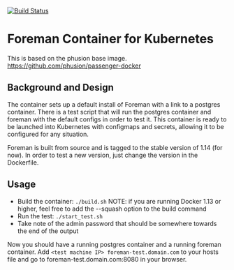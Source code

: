 [![Build Status](https://travis-ci.org/ReadyTalk/foreman-docker.svg?branch=master)](https://travis-ci.org/ReadyTalk/foreman-docker)

# Foreman Container for Kubernetes

This is based on the phusion base image.  https://github.com/phusion/passenger-docker

## Background and Design

The container sets up a default install of Foreman with a link to a postgres container.  There is a test script that will run the postgres container and foreman with the default configs in order to test it.  This container is ready to be launched into Kubernetes with configmaps and secrets, allowing it to be configured for any situation.

Foreman is built from source and is tagged to the stable version of 1.14 (for now).  In order to test a new version, just change the version in the Dockerfile.

## Usage

* Build the container:  `./build.sh` NOTE: if you are running Docker 1.13 or higher, feel free to add the --squash option to the build command
* Run the test: `./start_test.sh`
* Take note of the admin password that should be somewhere towards the end of the output

Now you should have a running postgres container and a running foreman container.  Add `<test machine IP> foreman-test.domain.com` to your hosts file and go to foreman-test.domain.com:8080 in your browser.
